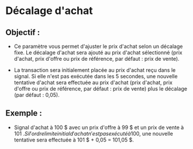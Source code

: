 # **Décalage d'achat**

## Objectif :

- Ce paramètre vous permet d'ajuster le prix d'achat selon un décalage fixe. Le décalage d'achat sera ajouté au prix d'achat sélectionné (prix d'achat, prix d'offre ou prix de référence, par défaut : prix de vente).

- La transaction sera initialement placée au prix d'achat reçu dans le signal. Si elle n'est pas exécutée dans les 5 secondes, une nouvelle tentative d'achat sera effectuée au prix d'achat (prix d'achat, prix d'offre ou prix de référence, par défaut : prix de vente) plus le décalage (par défaut : 0,05).

## Exemple :

- Signal d'achat à 100 $ avec un prix d'offre à 99 $ et un prix de vente à 101 $. Si l'ordre limite initial d'achat n'est pas exécuté à 100 $, une nouvelle tentative sera effectuée à 101 $ + 0,05 = 101,05 $.